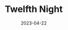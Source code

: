 ---
title: Twelfth Night
slug: twelfth-night
subheader: 'written by William Shakespeare

  directed by Charlotte Manier and Jacob Halabe

  Spring 2023'
description: 'After being rescued from the shipwreck that killed her twin brother, Viola finds herself stranded in Illyria, a quaint town on the East Coast of the United States. Seeking some security and independence in a conservative town in the late 1950’s, Viola decides to disguise herself as a man under the name ‘Cesario’ and work for the Mayor of Illyria: Duke Orsino. Orsino sends Viola to woo Olivia, the grieving heiress he pines for, on his behalf, but complications ensue when Olivia falls for ‘Cesario’ and Viola falls for Orsino. The townsfolk and members of Olivia’s household meddle in the lives of these characters and each other, weaving a web of confusion across Illyria. Tickets are FREE for this outdoor performance--just bring something to sit on and layers!'
roles:
  Cast:
  - name: Henry Kerrey
    role: Malvolio
    bio:
  - name: Abigail Scharf
    role: Olivia
    bio: is a second-year studying Political Science and Gender and Sexuality Studies. Her previous Dean’s Men/UT credits include *Macbeth* (Lady Macbeth), *Marian, or the True Tale of Robin Hood* (Marian/Robin Hood), and *King Lear* (Gloucester).
  - name: Lauren Sklarz
    role: Viola
    bio: is a first-year undergraduate at the university planning to major in Creative Writing and Economics. She is so unbelievably proud of the entire cast and crew of *Twelfth Night* and hopes you enjoy the show!
  - name: Jonathan Rufino
    role: Orsino
    bio: is a pre-med and physics major. Previous Dean's Men credits include *Macbeth* (Macduff, Winter 2019), *Twelfth Night* (Sir Andrew Aguecheek, Spring 2019), *Love's Labour's Lost* (Ferdinand, Autumn 2021), *King Lear* (King Lear, Spring 2022), *Romeo and Juliet* (Capulet, Autumn 2022), and *Macbeth* (Ross, Winter 2023).
  - name: Jefferson Lind
    role: Sir Andrew
    bio: 
  - name: Emily O'Heir
    role: Sir Toby
    bio: was born in Meridian, Idaho on May 15th, 1936. As a child, she attended a charm school run by the Philosophers and was trained in numerous espionage tactics, including iambic pentameter. Her previous roles include Operation Snake Eater (Tatyana) and The Guns of the Patriots (Matka Pluku/Big Mama). She would like to thank her two surrogate sons, Solid and Liquid Snake, for their endless love and support, as well as the Dean's Men, for providing her with a watertight alibi for the last four years.
  - name: Honor Torrance
    role: Maria
    bio: is a third-year studying English and Cinema & Media Studies, and the once and future Dean's Men Arts Chair. You may have recently seen her hanging upside down from the ceiling frantically enforcing father/son bonding with a number of stuffed animals in *The Physicists*. Having been a Twelfthie (that's the official Twelfth Night fandom name) since the tender age of approximately 11, she is very excited to be appearing in this production!
  - name: Gabriel Brumberg
    role: Fool
    bio: is a first-year prospective TAPS and (pending an application) Fundamentals major. After two quarters doing Theater[24], he is excited to make his mainstage debut with UT! Before college, he performed in a number of productions in the DC area including Sondheim's *Assassins* and the world premiere of *Noura* by Heather Raffo, among others. He plans to pursue theater in some fashion after college, though he hopes he will stop being typecast as the fool!
  - name: Jo Selmeczy
    role: Sebastian
    bio: is a first-year prospective TAPS and Creative Writing double major. This year, they performed in *Romeo and Juliet* (Romeo) and *The Laramie Project* (Actor 6). They also co-wrote 3 shows for Theater[24] (Dirty Cop, Intergalactic Ass, and Burning Desire). Next year, they will be Education Chair on the Dean’s Men board. Offstage, Jo is involved with the Organization of LGBTQ+ Students (OLS) and enjoys thrifting and playing guitar.
  - name: George Hagle
    role: Antonio
    bio: is a second-year History and Computer Science major. He featured last quarter as Banquo in the Dean's Men production of *Macbeth*. 
  - name: Natalie Floreancig
    role: Valentine/Officer
    bio:
  - name: Griffin Bonnin Jones
    role: Captain/Priest/Servant
    bio: is a first-year at the College. This is his second Dean's Men show, having played Balthazar in *Romeo & Juliet* in the autumn. He also appeared in Cup of Theater's *All for the Best* in February and did a fair deal of acting in high school (including a production of *Twelfth Night* as Sir Andrew last year). To get into character for this play, he was ordained by the Catholic Church and is available to officiate weddings and administer other sacraments.
  Production Staff:
  - name: Charlotte Manier
    role: Co-Director
    bio: "entered the 2022-2023 school year with a single goal: to take over the Dean’s Men. When she was cast as the Nurse in the fall’s production of *Romeo and Juliet*, she felt that nothing could get in the way of her climb to tyranny. That was until she met the equally conniving Jacob Halabe, who was cast as the Prince. Recognizing they both had the same sinister aim, the two actors quietly plotted against one another, playing a Succession-esque game of cut-throat power mongering. When Charlotte was cast as First Witch in *Macbeth in Space*, Jacob kept a close eye on her machinations as an Assistant Stage Manager. But when it came time for spring show proposals, the two nemeses realized how they could both achieve the American Dream of college Shakespeare theater: through collaboration. You are now presented with the fruits of their struggle for total Shakespeare domination. But be warned, this is not the end! Charlotte will serve as the new Treasurer of the Dean’s Men board until she graduates in 2024, and Jacob will continue to rule the Dean’s Men from the shadows for another two years."
  - name: Jacob Halabe
    role: Co-Director
    bio: is a second-year Economics and History double major. Jacob Halabe can drink a whole gallon of milk in 10 minutes. Jacob Halabe's previous UT credits include *Romeo and Juliet* (Prince) and *Macbeth* (Assistant Stage Manager). Jacob Halabe dances like no one is watching. Jacob Halabe's hobbies include tennis and stealing pies from window sills.
  - name: Crystina Windham
    role: Music/Vocal Director
    bio: 
  - name: Ryan Cairns
    role: Co-Production Manager
    bio: is my favorite member of UT. She simply slays at everything ever. What more do you need to know. That's it. 
  - name: Nathalie Lam
    role: Co-Production Manager
    bio: is currently on a plateau with a slight downhill slope.
  - name: Maya Carlos Doyle
    role: Stage Manager
    bio: "is a second-year in the College and a possible Linguistics/English major. Most recent credits include: *Macbeth in Space* (APM), *Marian, or the True Tale of Robin Hood* (SM), and *Scientific Method* (Lighting Designer). She also served as a curator for this season's Theater[24] festival and works in the Scene Shop. Maya would like to send a big thank you to all the members of TAPS pro-staff, the amazing cast and crew, and most of all Christian and Jess!"
  - name: Adrian Leonard
    role: Dramaturg
    bio: "is doing the work-study program at the business school. He has previously worked on *Macbeth in Space* (Assistant Dramaturg). He is interested in pursing a career in arts and entertainment industry. He likes to thank the cast and the crew for their amazing work!"
  - name: Pallas Eible Hargro
    role: Scenic Designer
    bio:
  - name: Anna German
    role: Costume Designer
    bio: is a second-year Political Science and Media Arts and Design major. Her previous UT/Dean’s Men credits include *Romeo and Juliet* (Costume Designer) and *The Heirs* (Costume Designer). Big shoutout to Kelly Mao, who wrote this (and every other bio she’s ever had) for her!
  - name: Becky Vazquez
    role: Props Designer
    bio: 
  - name: June Villers
    role: Sound Designer
    bio: 
  - name: Emily Curran
    role: Lighting Designer
    bio: is a first-year double majoring in TAPS and Public Policy. This is her third show with the Dean’s Men and fourth UT show. Her credits include *Romeo and Juliet* (Asst. Lighting Designer), *Macbeth in Space* (Lighting Designer), and *Be More Chill* (Asst. Lighting Designer). She’d like to thank the entire crew of *Twelfth Night* for letting her set up her silly little lights and would especially like to thank Ariana for being so slay. Lastly and as always, thank you to Sam and the FXK Theatre for being amazing!
  - name: Belle Nahoom
    role: Hair & Makeup Designer
    bio: is a second-year TAPS and Data Science major. Her previous theatre credits with UT include *The Heirs* (ASM), *Marian* (ASM), The Intruder Workshop (Costume Designer), *Scientific Method* (Costume Designer), *Macbeth in Space* (Hair & Makeup), the Queen of Spades Workshop (SM & PM), *The Laramie Project* (SM Collective™), and the B.A. Thesis, *Yivdak* (Jared), as well as *Be More Chill* (Costume Designer). She is also capocomico of the Commedia Dell’Arte improv troupe on campus. Belle would like to thank the entire cast and crew, without y’all this could not have come together. 
  - name: Colin Cooper
    role: Assistant Production Manager
    bio: is a fourth-year in the College. His sound design credits include *Antony and Cleopatra*, *Love's Labour's Lost*, *King Lear*, and *Romeo and Juliet*. He served as an assistant sound designer for *Macbeth in Space*, and is the assistant production manager on this show. In his free time, he also serves as the president of the Dean's Men and serves as the retiring Dean's Men Venmo controller.
  - name: Jess Aaron
    role: Assistant Stage Manager/Choreographer
    bio: is a third-year getting her BA in Philosophy and History, and a joint MA in the Humanities. She is the incoming President of The Dean's Men, and is on the board of a dance RSO called Rhythmic Bodies in Motion. She is also involved on Orientation Team as Orientation Student Director and is on the Peer Mentor Advisory Board. She is currently working on a research project about epistemology, historiography, video games, and science fiction!
  - name: Christian Beltran
    role: Assistant Stage Manager
    bio: "is a first-year Computer Science major. After acting throughout high school and performing in *Romeo and Juliet* fall quarter, he has turned to the production side of theater, working on *Macbeth in Space* (Assistant Lights) and planning on continuing his climb to the top of the production ladder some day. The higher he climbs, the closer he is to God. This show was a very unique experience for him, and he hopes you enjoy!"
  - name: Alex Nobert
    role: Assistant Dramaturg
    bio:
  - name: Ariana Baginski
    role: Assistant Scenic Designer
    bio: "is a fourth-year Molecular Engineering major on the Bioengineering track and TAPS minor. She has previously worked for several UT productions including *Be More Chill* (Co-Stage Manager), *The Laramie Project* (Stage Management Collective™), *Macbeth in Space* (Assistant Scenic Designer), *Romeo & Juliet* (Lady Capulet), *The Trail to Oregon!* (Co-Stage Manager), *My H8 Letter to the Gr8 American Theatre* (Assistant Sound Designer), *The Old Man and the Old Moon* (Assistant Scenic Designer), and *The Winter’s Tale* (Assistant Scenic Designer). She would like to thank Pallas and Coco for being the best silly little scenic team and thank Emily Curran for being generally amazing and reliable!! Please enjoy this incredibly fun show and hopefully the sun shines upon us!!!"
  - name: Coco Liu
    role: Assistant Scenic Designer
    bio: "is a second-year Chemistry and Linguistics major. Her previous credits include *Macbeth in Space* (Production Manager), *Romeo and Juliet* (Production Manager), *King Lear* (Co-Stage Manager), *The Light* (Stage Manager), and *Love's Labour's Lost* (Assistant Stage Manager). She will scrounge up a fun fact some other time when she hopefully works on another show."
  - name: Kelly Mao
    role: Assistant Costumes Designer/Assistant Props Designer
    bio: is a second-year Computer Science and Mathematics major whose previous Dean's Men credits include *Macbeth in Space* (Sound Designer) and *King Lear* (Co-Stage Manager). She enjoys deep conversations and long walks on the beach at sunset. 
  - name: Lena Birkholz
    role: Assistant Props Designer
    bio:
  - name: Libby Konjoyan
    role: Assistant Costumes Designer
    bio:
  - name: Shreya Mukherjee
    role: Assistant Sound Designer
    bio: is a second-year Math major.
  - name: Yufei Chen
    role: Assistant Lighting Designer
    bio: is a first-year student. She has previously worked on *Marian, or the True Tale of Robin Hood* (Assistant Stage Manager), *Macbeth in Space* (Stage Manager), and *Laika’s Coffin* (Assistant Stage Manager). 
  - name: Danielle Yablonovskiy
    role: Committee Liaison
  - name: Eleni Lefakis
    role: Pre-Production Manager
layout: show-info
quarter: spring
year: 2023
season: 2022-2023 Shows
date: 2023-04-22

---